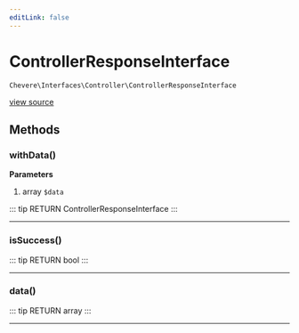 ```yaml
---
editLink: false
---
```


# ControllerResponseInterface

`Chevere\Interfaces\Controller\ControllerResponseInterface`

[view source](https://github.com/chevere/chevere/blob/master/interfaces/Controller/ControllerResponseInterface.php)

## Methods

### withData()

**Parameters**

1. array `$data`

::: tip RETURN
ControllerResponseInterface
:::

---

### isSuccess()

::: tip RETURN
bool
:::

---

### data()

::: tip RETURN
array
:::

---


